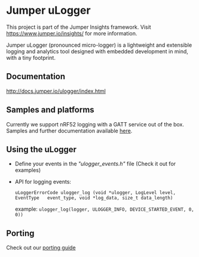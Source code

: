 # Jumper uLogger
This project is part of the Jumper Insights framework. Visit https://www.jumper.io/insights/ for more information.

Jumper uLogger (pronounced micro-logger) is a lightweight and extensible logging and analytics tool designed with embedded development in mind, with a tiny footprint.

## Documentation
http://docs.jumper.io/ulogger/index.html

## Samples and platforms
Currently we support nRF52 logging with a GATT service out of the box. Samples and further documentation available [here](https://github.com/Jumperr-labs/jumper-ulogger/tree/master/platforms/nrf52).

## Using the uLogger
- Define your events in the _"ulogger_events.h"_ file (Check it out for examples)
- API for logging events:
  
  `uLoggerErrorCode ulogger_log (void *ulogger, LogLevel level, EventType 	event_type, void *log_data, size_t data_length)`
  
  example: `ulogger_log(logger, ULOGGER_INFO, DEVICE_STARTED_EVENT, 0, 0))`

## Porting
Check out our [porting guide](https://github.com/Jumperr-labs/jumper-ulogger/blob/master/porting.md)
